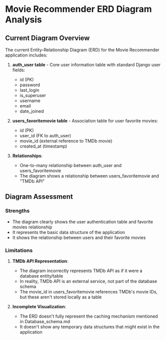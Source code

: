 # Movie Recommender ERD Diagram Analysis

## Current Diagram Overview

The current Entity-Relationship Diagram (ERD) for the Movie Recommender application includes:

1. **auth_user table** - Core user information table with standard Django user fields:
   - id (PK)
   - password
   - last_login
   - is_superuser
   - username
   - email
   - date_joined

2. **users_favoritemovie table** - Association table for user favorite movies:
   - id (PK)
   - user_id (FK to auth_user)
   - movie_id (external reference to TMDb movie)
   - created_at (timestamp)

3. **Relationships**:
   - One-to-many relationship between auth_user and users_favoritemovie
   - The diagram shows a relationship between users_favoritemovie and "TMDb API"

## Diagram Assessment

### Strengths
- The diagram clearly shows the user authentication table and favorite movies relationship
- It represents the basic data structure of the application
- It shows the relationship between users and their favorite movies

### Limitations

1. **TMDb API Representation**:
   - The diagram incorrectly represents TMDb API as if it were a database entity/table
   - In reality, TMDb API is an external service, not part of the database schema
   - The movie_id in users_favoritemovie references TMDb's movie IDs, but these aren't stored locally as a table

2. **Incomplete Visualization**:
   - The ERD doesn't fully represent the caching mechanism mentioned in Database_schema.md
   - It doesn't show any temporary data structures that might exist in the application
